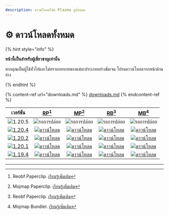 ```yaml
---
description: ดาวน์โหลดไฟล์ Plazma ดูทั้งหมด
---
```


# ⚙️ ดาวน์โหลดทั้งหมด

{% hint style="info" %}

**หน้านี้เป็นสำหรับผู้เชี่ยวชาญเท่านั้น**

หากคุณเป็นผู้ใช้ทั่วไปและไม่ทราบบทบาทของแต่ละประเภทอย่างชัดเจน
โปรดดาวน์โหลดจากหน้าด้านล่าง

{% endhint %}

{% content-ref url="downloads.md" %}
[downloads.md](downloads.md)
{% endcontent-ref %}

[wtr]: https://badge.plazmamc.org/0/รอการปล่อย

|                                      เวอร์ชัน                                     |                               [RP](#user-content-fn-1)[^1]                               |                               [MP](#user-content-fn-2)[^2]                               |                               [RB](#user-content-fn-3)[^3]                               |                               [MB](#user-content-fn-4)[^4]                               |
| :-------------------------------------------------------------------------------: | :--------------------------------------------------------------------------------------: | :--------------------------------------------------------------------------------------: | :--------------------------------------------------------------------------------------: | :--------------------------------------------------------------------------------------: |
|                   ![1.20.5](https://badge.plazmamc.org/0/1.20.5)                  |                                    ![รอการปล่อย][wtr]                                    |                                    ![รอการปล่อย][wtr]                                    |                                    ![รอการปล่อย][wtr]                                    |                                    ![รอการปล่อย][wtr]                                    |
| [![1.20.4](https://badge.plazmamc.org/2/1.20.4)](https://git.plazmamc.org/1.20.4) | [![ดาวน์โหลด](https://badge.plazmamc.org/1/ดาวน์โหลด)](https://dl.plazmamc.org/1.20.4/0) | [![ดาวน์โหลด](https://badge.plazmamc.org/1/ดาวน์โหลด)](https://dl.plazmamc.org/1.20.4/1) | [![ดาวน์โหลด](https://badge.plazmamc.org/1/ดาวน์โหลด)](https://dl.plazmamc.org/1.20.4/2) | [![ดาวน์โหลด](https://badge.plazmamc.org/1/ดาวน์โหลด)](https://dl.plazmamc.org/1.20.4/3) |
| [![1.20.2](https://badge.plazmamc.org/6/1.20.2)](https://git.plazmamc.org/1.20.2) | [![ดาวน์โหลด](https://badge.plazmamc.org/1/ดาวน์โหลด)](https://dl.plazmamc.org/1.20.2/0) | [![ดาวน์โหลด](https://badge.plazmamc.org/1/ดาวน์โหลด)](https://dl.plazmamc.org/1.20.2/1) | [![ดาวน์โหลด](https://badge.plazmamc.org/1/ดาวน์โหลด)](https://dl.plazmamc.org/1.20.2/2) | [![ดาวน์โหลด](https://badge.plazmamc.org/1/ดาวน์โหลด)](https://dl.plazmamc.org/1.20.2/3) |
| [![1.20.1](https://badge.plazmamc.org/4/1.20.1)](https://git.plazmamc.org/1.20.1) | [![ดาวน์โหลด](https://badge.plazmamc.org/1/ดาวน์โหลด)](https://dl.plazmamc.org/1.20.1/0) | [![ดาวน์โหลด](https://badge.plazmamc.org/1/ดาวน์โหลด)](https://dl.plazmamc.org/1.20.1/1) | [![ดาวน์โหลด](https://badge.plazmamc.org/1/ดาวน์โหลด)](https://dl.plazmamc.org/1.20.1/2) | [![ดาวน์โหลด](https://badge.plazmamc.org/1/ดาวน์โหลด)](https://dl.plazmamc.org/1.20.1/3) |
| [![1.19.4](https://badge.plazmamc.org/4/1.19.4)](https://git.plazmamc.org/1.19.4) | [![ดาวน์โหลด](https://badge.plazmamc.org/1/ดาวน์โหลด)](https://dl.plazmamc.org/1.19.4/0) | [![ดาวน์โหลด](https://badge.plazmamc.org/1/ดาวน์โหลด)](https://dl.plazmamc.org/1.19.4/1) | [![ดาวน์โหลด](https://badge.plazmamc.org/1/ดาวน์โหลด)](https://dl.plazmamc.org/1.19.4/2) | [![ดาวน์โหลด](https://badge.plazmamc.org/1/ดาวน์โหลด)](https://dl.plazmamc.org/1.19.4/3) |

***

[^1]: Reobf Paperclip. [เรียนรู้เพิ่มเติม](../administration/getting-started#id-2)

[^2]: Mojmap Paperclip. [เรียนรู้เพิ่มเติม](../administration/getting-started#id-2)

[^3]: Reobf Paperclip. [เรียนรู้เพิ่มเติม](../administration/getting-started#id-2)

[^4]: Mojmap Bundler. [เรียนรู้เพิ่มเติม](../administration/getting-started#id-2)
